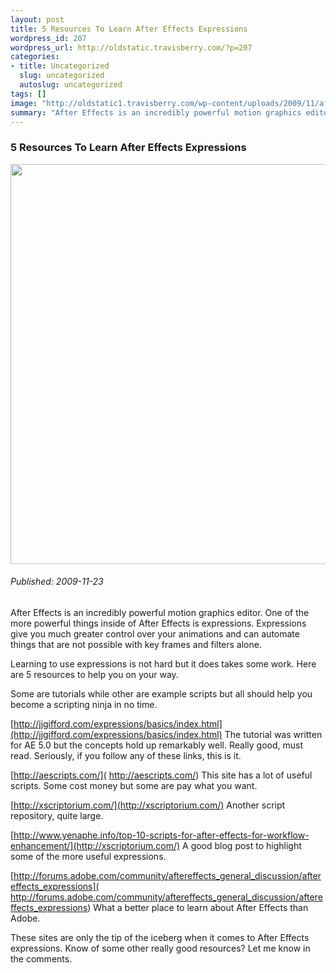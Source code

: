 ```yaml
--- 
layout: post
title: 5 Resources To Learn After Effects Expressions
wordpress_id: 207
wordpress_url: http://oldstatic.travisberry.com/?p=207
categories: 
- title: Uncategorized
  slug: uncategorized
  autoslug: uncategorized
tags: []
image: "http://oldstatic1.travisberry.com/wp-content/uploads/2009/11/aftereffectsexpressions.jpg"
summary: "After Effects is an incredibly powerful motion graphics editor. One of the more powerful things inside of After Effects is expressions. Expressions give you much greater control over your animations."
---
```

<article class="post clearfix">
  <h3>5 Resources To Learn After Effects Expressions</h3>
  <a href="http://oldstatic.travisberry.com/wp-content/uploads/2009/11/aftereffectsexpressions.jpg" class="postImageLink"><img src="http://oldstatic1.travisberry.com/wp-content/uploads/2009/11/aftereffectsexpressions.jpg" alt="" class="thumbnail alignleft" width=640  /></a>
  <h6>Published: 2009-11-23</h6>

After Effects is an incredibly powerful motion graphics editor. One of the more powerful things inside of After Effects is expressions. Expressions give you much greater control over your animations and can automate things that are not possible with key frames and filters alone.
<div class="clearfix"></div>

Learning to use expressions is not hard but it does takes some work. Here are 5 resources to help you on your way. 

Some are tutorials while other are example scripts but all should help you become a scripting ninja in no time.

[http://jjgifford.com/expressions/basics/index.html](http://jjgifford.com/expressions/basics/index.html) The tutorial was written for AE 5.0 but the concepts hold up remarkably well. Really good, must read. Seriously, if you follow any of these links, this is it.

[http://aescripts.com/]( http://aescripts.com/) This site has a lot of useful scripts. Some cost money but some are pay what you want.

[http://xscriptorium.com/](http://xscriptorium.com/) Another script repository, quite large.

[http://www.yenaphe.info/top-10-scripts-for-after-effects-for-workflow-enhancement/](http://xscriptorium.com/) A good blog post to highlight some of the more useful expressions.

[http://forums.adobe.com/community/aftereffects_general_discussion/aftereffects_expressions]( http://forums.adobe.com/community/aftereffects_general_discussion/aftereffects_expressions) What a better place to learn about After Effects than Adobe.

These sites are only the tip of the iceberg when it comes to After Effects expressions. Know of some other really good resources? Let me know in the comments.
</article>